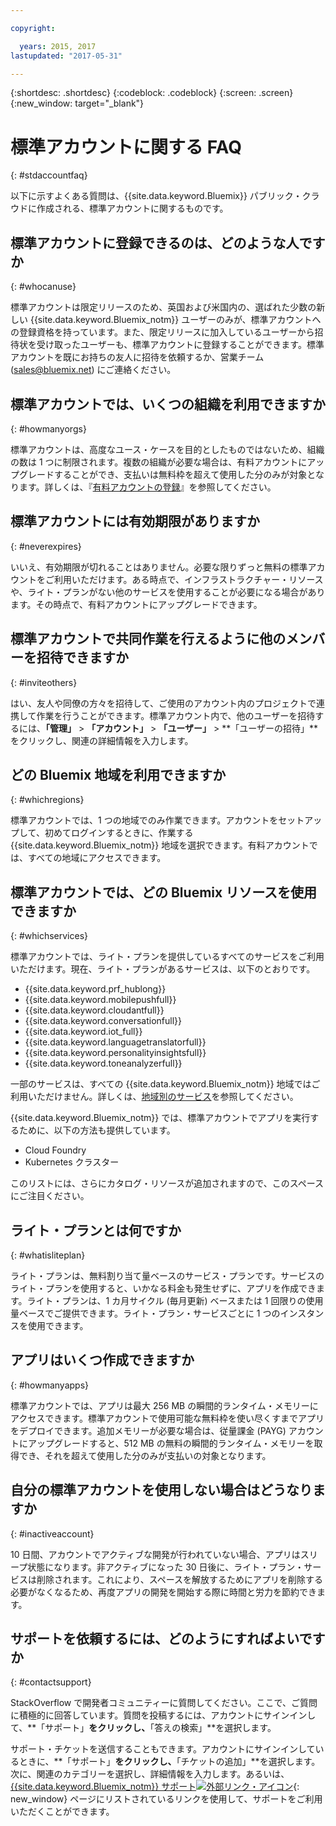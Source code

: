 ```yaml
---

copyright:

  years: 2015, 2017
lastupdated: "2017-05-31"

---
```


{:shortdesc: .shortdesc}
{:codeblock: .codeblock}
{:screen: .screen}
{:new_window: target="_blank"}

# 標準アカウントに関する FAQ 
{: #stdaccountfaq}

以下に示すよくある質問は、{{site.data.keyword.Bluemix}} パブリック・クラウドに作成される、標準アカウントに関するものです。

## 標準アカウントに登録できるのは、どのような人ですか
{: #whocanuse}

標準アカウントは限定リリースのため、英国および米国内の、選ばれた少数の新しい {{site.data.keyword.Bluemix_notm}} ユーザーのみが、標準アカウントへの登録資格を持っています。また、限定リリースに加入しているユーザーから招待状を受け取ったユーザーも、標準アカウントに登録することができます。標準アカウントを既にお持ちの友人に招待を依頼するか、営業チーム (sales@bluemix.net) にご連絡ください。

## 標準アカウントでは、いくつの組織を利用できますか
{: #howmanyorgs}

標準アカウントは、高度なユース・ケースを目的としたものではないため、組織の数は 1 つに制限されます。複数の組織が必要な場合は、有料アカウントにアップグレードすることができ、支払いは無料枠を超えて使用した分のみが対象となります。詳しくは、『[有料アカウントの登録](/docs/pricing/billable.html#billable)』を参照してください。

## 標準アカウントには有効期限がありますか
{: #neverexpires}
   
いいえ、有効期限が切れることはありません。必要な限りずっと無料の標準アカウントをご利用いただけます。ある時点で、インフラストラクチャー・リソースや、ライト・プランがない他のサービスを使用することが必要になる場合があります。その時点で、有料アカウントにアップグレードできます。 

## 標準アカウントで共同作業を行えるように他のメンバーを招待できますか
{: #inviteothers}

はい、友人や同僚の方々を招待して、ご使用のアカウント内のプロジェクトで連携して作業を行うことができます。標準アカウント内で、他のユーザーを招待するには、**「管理」** &gt; **「アカウント」** &gt; **「ユーザー」** &gt; **「ユーザーの招待」**をクリックし、関連の詳細情報を入力します。  

## どの Bluemix 地域を利用できますか
{: #whichregions}

標準アカウントでは、1 つの地域でのみ作業できます。アカウントをセットアップして、初めてログインするときに、作業する {{site.data.keyword.Bluemix_notm}} 地域を選択できます。有料アカウントでは、すべての地域にアクセスできます。

## 標準アカウントでは、どの Bluemix リソースを使用できますか
{: #whichservices}

標準アカウントでは、ライト・プランを提供しているすべてのサービスをご利用いただけます。現在、ライト・プランがあるサービスは、以下のとおりです。

<ul>
<li>{{site.data.keyword.prf_hublong}}</li>
<li>{{site.data.keyword.mobilepushfull}}</li>
<li>{{site.data.keyword.cloudantfull}}</li>
<li>{{site.data.keyword.conversationfull}}</li>
<li>{{site.data.keyword.iot_full}}</li>
<li>{{site.data.keyword.languagetranslatorfull}}</li>
<li>{{site.data.keyword.personalityinsightsfull}}</li>
<li>{{site.data.keyword.toneanalyzerfull}}</li>
</ul>

一部のサービスは、すべての {{site.data.keyword.Bluemix_notm}} 地域ではご利用いただけません。詳しくは、[地域別のサービス](/docs/services/services_region.html#services_region)を参照してください。

{{site.data.keyword.Bluemix_notm}} では、標準アカウントでアプリを実行するために、以下の方法も提供しています。
<ul>
<li>Cloud Foundry</li>
<li>Kubernetes クラスター</li>
</ul>

このリストには、さらにカタログ・リソースが追加されますので、このスペースにご注目ください。 

## ライト・プランとは何ですか
{: #whatisliteplan}

ライト・プランは、無料割り当て量ベースのサービス・プランです。サービスのライト・プランを使用すると、いかなる料金も発生せずに、アプリを作成できます。ライト・プランは、1 カ月サイクル (毎月更新) ベースまたは 1 回限りの使用量ベースでご提供できます。ライト・プラン・サービスごとに 1 つのインスタンスを使用できます。  

## アプリはいくつ作成できますか
{: #howmanyapps}

標準アカウントでは、アプリは最大 256 MB の瞬間的ランタイム・メモリーにアクセスできます。標準アカウントで使用可能な無料枠を使い尽くすまでアプリをデプロイできます。追加メモリーが必要な場合は、従量課金 (PAYG) アカウントにアップグレードすると、512 MB の無料の瞬間的ランタイム・メモリーを取得でき、それを超えて使用した分のみが支払いの対象となります。

## 自分の標準アカウントを使用しない場合はどうなりますか
{: #inactiveaccount}

10 日間、アカウントでアクティブな開発が行われていない場合、アプリはスリープ状態になります。非アクティブになった 30 日後に、ライト・プラン・サービスは削除されます。これにより、スペースを解放するためにアプリを削除する必要がなくなるため、再度アプリの開発を開始する際に時間と労力を節約できます。

## サポートを依頼するには、どのようにすればよいですか
{: #contactsupport}

StackOverflow で開発者コミュニティーに質問してください。ここで、ご質問に積極的に回答しています。質問を投稿するには、アカウントにサインインして、**「サポート」**をクリックし、**「答えの検索」**を選択します。  

サポート・チケットを送信することもできます。アカウントにサインインしているときに、**「サポート」**をクリックし、**「チケットの追加」**を選択します。次に、関連のカテゴリーを選択し、詳細情報を入力します。あるいは、[{{site.data.keyword.Bluemix_notm}} サポート![外部リンク・アイコン](../icons/launch-glyph.svg)](http://ibm.biz/bluemixsupport){: new_window} ページにリストされているリンクを使用して、サポートをご利用いただくことができます。 
